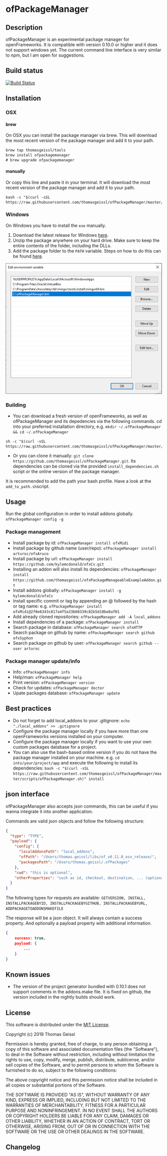 # ofPackageManager

## Description

ofPackageManager is an experimental package manager for openFrameworks. It is compatible with version 0.10.0 or higher and it does not support windows yet.
The current command line interface is very similar to npm, but I am open for suggestions.

## Build status

[![Build Status](https://travis-ci.org/thomasgeissl/ofPackageManager.svg?branch=master)](https://travis-ci.org/thomasgeissl/ofPackageManager)

## Installation

### OSX

#### brew

On OSX you can install the package manager via brew. This will download the most recent version of the package manager and add it to your path.

```
brew tap thomasgeissl/tools
brew install ofpackagemanager
# brew upgrade ofpackagemanager
```

#### manually

Or copy this line and paste it in your terminal. It will download the most recent version of the package manager and add it to your path.

```
bash -c "$(curl -sSL https://raw.githubusercontent.com/thomasgeissl/ofPackageManager/master/scripts/osx/downloadAndAddToPath.sh)"
```

### Windows

On Windows you have to install the `exe` manually.

1. Download the latest release for Windows [here](https://github.com/thomasgeissl/ofPackageManager/releases).
1. Unzip the package anywhere on your hard drive. Make sure to keep the entire contents of the folder, including the DLLs.
1. Add the package folder to the `PATH` variable. Steps on how to do this can be found [here](https://www.addictivetips.com/windows-tips/set-path-environment-variables-in-windows-10/).

![](win-path.png)

### Building

- You can download a fresh version of openFrameworks, as well as ofPackageManager and its depedencies via the following commands.
  cd into your preferred installation directory, e.g. `mkdir ~/.ofPackageManager && cd ~/.ofPackageManager`

```
sh -c "$(curl -sSL https://raw.githubusercontent.com/thomasgeissl/ofPackageManager/master/scripts/install.sh)"
```

- Or you can clone it manually: `git clone https://github.com/thomasgeissl/ofPackageManager.git`. Its dependencies can be cloned via the provided `install_dependencies.sh` script or the online version of the package manager.

It is recommended to add the path your bash profile. Have a look at the `add_to_path.sh`script.

## Usage

Run the global configuration in order to install addons globally. `ofPackageManager config -g`

### Package management

- Install package by id: `ofPackageManager install ofxMidi`
- Install package by github name (user/repo): `ofPackageManager install arturoc/ofxAruco`
- Install package by url: `ofPackageManager install https://github.com/kylemcdonald/ofxCv.git`
- Installing an addon will also install its dependencies: `ofPackageManager install https://github.com/thomasgeissl/ofxPackageManageableExampleAddon.git`
- Install addons globally: `ofPackageManager install -g kylemcdonald/ofxCv`
- Install specific commit or tag by appending an @ followed by the hash or tag name: e.g. `ofPackageManager install ofxMidi@2f0e6343c817a4f5a33b60339c82b5d10be8af01`
- Add already cloned repositories: `ofPackageManager add -A local_addons`
- Install dependencies of a package: `ofPackageManager install`
- Search package in database: `ofPackageManager search ofxHTTP`
- Search package on github by name: `ofPackageManager search github ofxSyphon`
- Search package on github by user: `ofPackageManager search github --user arturoc`

### Package manager update/info

- Info: `ofPackageManager info`
- Help/man: `ofPackageManager help`
- Print version: `ofPackageManager version`
- Check for updates: `ofPackageManager doctor`
- Upate packages database: `ofPackageManager update`

## Best practices

- Do not forget to add local_addons to your .gitignore: `echo "./local_addons" >> .gitignore`
- Configure the package manager locally if you have more than one openFrameworks versions installed on your computer.
- Configure the package manager locally if you want to use your own custom packages database for a project.
- You can also use the bash-based online version if you do not have the package manager installed on your machine. e.g. `cd into/your/project/app` and execute the following to install its dependencies: `bash -c "$(curl -sSL https://raw.githubusercontent.com/thomasgeissl/ofPackageManager/master/scripts/ofPackageManager.sh)" install`

## json interface

ofPackageManager also accepts json commands, this can be useful if you wanna integrate it into another application.

Commands are valid json objects and follow the following structure:

```json
{
  "type": "TYPE",
  "payload": {
    "config": {
      "localAddonsPath": "local_addons",
      "ofPath": "/Users/thomas.geissl/libs/of_v0.11.0_osx_release/",
      "packagesPath": "/Users/thomas.geissl/.ofPackages"
    },
    "cwd": "this is optional",
    "otherProperties": "such as id, checkout, destination, ... (optional)"
  }
}
```

The following types for requests are available: `GETVERSION, INSTALL, INSTALLPACKAGEBYID, INSTALLPACKAGEBYGITHUB, INSTALLPACKAGEBYURL, ADDPACKAGETOADDONSMAKEFILE`

The response will be a json object. It will always contain a success property. And optionally a payload property with additional information.

```json
{
    success: true,
    payload: {
        ...
    }
}
```

## Known issues

- The version of the project generator bundled with 0.10.1 does not support comments in the addons.make file. It is fixed on github, the version included in the nightly builds should work.

## License

This software is distributed under the [MIT License](https://en.wikipedia.org/wiki/MIT_License).

Copyright (c) 2019 Thomas Geissl

Permission is hereby granted, free of charge, to any person obtaining a copy of this software and associated documentation files (the "Software"), to deal in the Software without restriction, including without limitation the rights to use, copy, modify, merge, publish, distribute, sublicense, and/or sell copies of the Software, and to permit persons to whom the Software is furnished to do so, subject to the following conditions:

The above copyright notice and this permission notice shall be included in all copies or substantial portions of the Software.

THE SOFTWARE IS PROVIDED "AS IS", WITHOUT WARRANTY OF ANY KIND, EXPRESS OR IMPLIED, INCLUDING BUT NOT LIMITED TO THE WARRANTIES OF MERCHANTABILITY, FITNESS FOR A PARTICULAR PURPOSE AND NONINFRINGEMENT. IN NO EVENT SHALL THE AUTHORS OR COPYRIGHT HOLDERS BE LIABLE FOR ANY CLAIM, DAMAGES OR OTHER LIABILITY, WHETHER IN AN ACTION OF CONTRACT, TORT OR OTHERWISE, ARISING FROM, OUT OF OR IN CONNECTION WITH THE SOFTWARE OR THE USE OR OTHER DEALINGS IN THE SOFTWARE.

## Changelog
